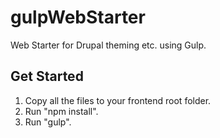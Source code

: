 # gulpWebStarter
Web Starter for Drupal theming etc. using Gulp.

## Get Started
1. Copy all the files to your frontend root folder.
2. Run "npm install".
2. Run "gulp".
